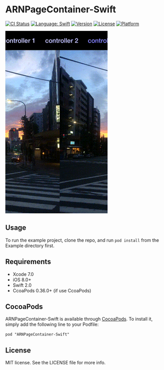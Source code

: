 # ARNPageContainer-Swift

[![CI Status](http://img.shields.io/travis/xxxAIRINxxx/ARNPageContainer-Swift.svg?style=flat)](https://travis-ci.org/xxxAIRINxxx/ARNPageContainer-Swift)
[![Language: Swift](https://img.shields.io/badge/lang-Swift-yellow.svg?style=flat)](https://developer.apple.com/swift/)
[![Version](https://img.shields.io/cocoapods/v/ARNPageContainer-Swift.svg?style=flat)](http://cocoadocs.org/docsets/ARNPageContainer-Swift)
[![License](https://img.shields.io/cocoapods/l/ARNPageContainer-Swift.svg?style=flat)](http://cocoadocs.org/docsets/ARNPageContainer-Swift)
[![Platform](https://img.shields.io/cocoapods/p/ARNPageContainer-Swift.svg?style=flat)](http://cocoadocs.org/docsets/ARNPageContainer-Swift)

![capture](capture.gif "capture")

## Usage

To run the example project, clone the repo, and run `pod install` from the Example directory first.


## Requirements

* Xcode 7.0
* iOS 8.0+
* Swift 2.0
* CcoaPods 0.36.0+ (if use CcoaPods)


## CocoaPods

ARNPageContainer-Swift is available through [CocoaPods](http://cocoapods.org). To install
it, simply add the following line to your Podfile:

    pod "ARNPageContainer-Swift"


## License

MIT license. See the LICENSE file for more info.
